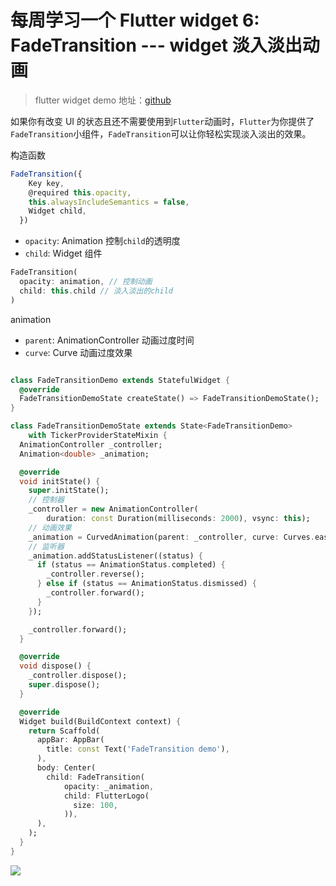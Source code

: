 # 每周学习一个 Flutter widget 6: FadeTransition --- widget 淡入淡出动画

> flutter widget demo 地址：[github](https://github.com/Rudy24/flutter_study/blob/master/flutter_study_demo1/lib/fadeTransition/fadeTransition.md)

如果你有改变 UI 的状态且还不需要使用到`Flutter`动画时，`Flutter`为你提供了`FadeTransition`小组件，`FadeTransition`可以让你轻松实现淡入淡出的效果。


构造函数

```javascript
FadeTransition({
    Key key,
    @required this.opacity,
    this.alwaysIncludeSemantics = false,
    Widget child,
  })
```

- `opacity`: Animation 控制`child`的透明度
- `child`: Widget 组件

```dart
FadeTransition(
  opacity: animation, // 控制动画
  child: this.child // 淡入淡出的child
)
```

animation

- `parent`: AnimationController 动画过度时间
- `curve`: Curve 动画过度效果


```dart

class FadeTransitionDemo extends StatefulWidget {
  @override
  FadeTransitionDemoState createState() => FadeTransitionDemoState();
}

class FadeTransitionDemoState extends State<FadeTransitionDemo>
    with TickerProviderStateMixin {
  AnimationController _controller;
  Animation<double> _animation;

  @override
  void initState() {
    super.initState();
    // 控制器
    _controller = new AnimationController(
        duration: const Duration(milliseconds: 2000), vsync: this);
    // 动画效果
    _animation = CurvedAnimation(parent: _controller, curve: Curves.easeIn);
    // 监听器
    _animation.addStatusListener((status) {
      if (status == AnimationStatus.completed) {
        _controller.reverse();
      } else if (status == AnimationStatus.dismissed) {
        _controller.forward();
      }
    });

    _controller.forward();
  }

  @override
  void dispose() {
    _controller.dispose();
    super.dispose();
  }

  @override
  Widget build(BuildContext context) {
    return Scaffold(
      appBar: AppBar(
        title: const Text('FadeTransition demo'),
      ),
      body: Center(
        child: FadeTransition(
            opacity: _animation,
            child: FlutterLogo(
              size: 100,
            )),
      ),
    );
  }
}

```

![](fadeTransition.gif)
